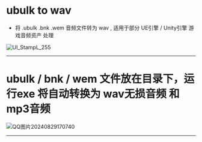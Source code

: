 # ubulk to wav
- 将 .ubulk .bnk .wem 音频文件转为 wav , 适用于部分 UE引擎 / Unity引擎 游戏音频资产 处理

![UI_StampL_255](https://github.com/user-attachments/assets/7dc53bc9-6c08-4e45-9cdd-d08b7336ed94)
- -------------

# ubulk / bnk / wem 文件放在目录下，运行exe 将自动转换为 wav无损音频 和 mp3音频
 ![QQ图片20240829170740](https://github.com/user-attachments/assets/cf375608-0005-4dd8-abe1-4c21bdbb4603)


- -------------
